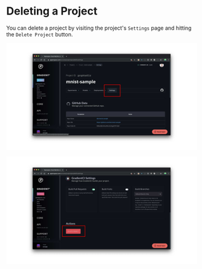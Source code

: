 # Deleting a Project

You can delete a project by visiting the project's `Settings` page and hitting the `Delete Project` button.

![](../.gitbook/assets/project-settings.jpg)

![](../.gitbook/assets/deleteproject.jpg)

